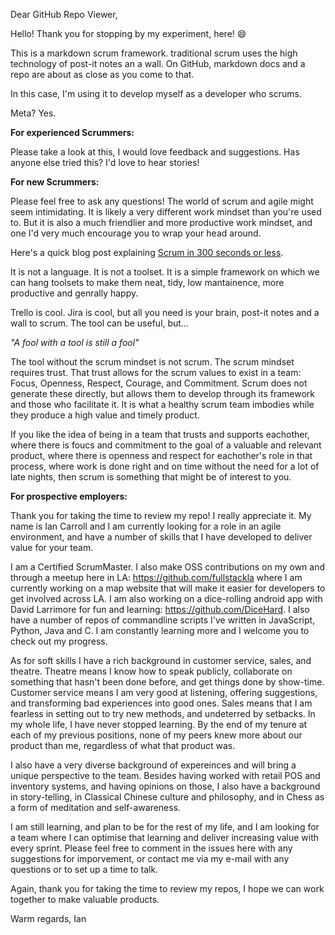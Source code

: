 Dear GitHub Repo Viewer,

Hello! Thank you for stopping by my experiment, here! :smile:

This is a markdown scrum framework. traditional scrum uses the high technology of post-it notes an a wall. On GitHub, markdown docs and a repo are about as close as you come to that. 

In this case, I'm using it to develop myself as a developer who scrums. 

Meta? Yes.

__For experienced Scrummers:__

Please take a look at this, I would love feedback and suggestions. Has anyone else tried this? I'd love to hear stories!

__For new Scrummers:__

Please feel free to ask any questions! The world of scrum and agile might seem intimidating. It is likely a very different work mindset than you're used to. But it is also a much friendlier and more productive work mindset, and one I'd very much encourage you to wrap your head around. 

Here's a quick blog post explaining <a href="http://developingian.com/scrum-explained-in-300-seconds-or-less/">Scrum in 300 seconds or less</a>.

It is not a language. It is not a toolset. It is a simple framework on which we can hang toolsets to make them neat, tidy, low mantainence, more productive and genrally happy. 

Trello is cool. Jira is cool, but all you need is your brain, post-it notes and a wall to scrum. The tool can be useful, but...

_"A fool with a tool is still a fool"_ 

The tool without the scrum mindset is not scrum. The scrum mindset requires trust. That trust allows for the scrum values to exist in a team: Focus, Openness, Respect, Courage, and Commitment. Scrum does not generate these directly, but allows them to develop through its framework and those who facilitate it. It is what a healthy scrum team imbodies while they produce a high value and timely product.

If you like the idea of being in a team that trusts and supports eachother,
where there is foucs and commitment to the goal of a valuable and relevant product,
where there is openness and respect for eachother's role in that process,
where work is done right and on time without the need for a lot of late nights,
then scrum is something that might be of interest to you.

__For prospective employers:__

Thank you for taking the time to review my repo! I really appreciate it. My name is Ian Carroll and I am currently looking for a role in an agile environment, and have a number of skills that I have developed to deliver value for your team.

I am a Certified ScrumMaster. I also make OSS contributions on my own and through a meetup here in LA: https://github.com/fullstackla where I am currently working on a map website that will make it easier for developers to get involved across LA. I am also working on a dice-rolling android app with David Larrimore for fun and learning: https://github.com/DiceHard. I also have a number of repos of commandline scripts I've written in JavaScript, Python, Java and C. I am constantly learning more and I welcome you to check out my progress.

As for soft skills I have a rich background in customer service, sales, and theatre. Theatre means I know how to speak publicly, collaborate on something that hasn't been done before, and get things done by show-time. Customer service means I am very good at listening, offering suggestions, and transforming bad experiences into good ones. Sales means that I am fearless in setting out to try new methods, and undeterred by setbacks. In my whole life, I have never stopped learning. By the end of my tenure at each of my previous positions, none of my peers knew more about our product than me, regardless of what that product was.

I also have a very diverse background of expereinces and will bring a unique perspective to the team. Besides having worked with retail POS and inventory systems, and having opinions on those, I also have a background in story-telling, in Classical Chinese culture and philosophy, and in Chess as a form of meditation and self-awareness.

I am still learning, and plan to be for the rest of my life, and I am looking for a team where I can optimise that learning and deliver increasing value with every sprint. Please feel free to comment in the issues here with any suggestions for imporvement, or contact me via my e-mail with any questions or to set up a time to talk.

Again, thank you for taking the time to review my repos, I hope we can work together to make valuable products.

Warm regards,
Ian

